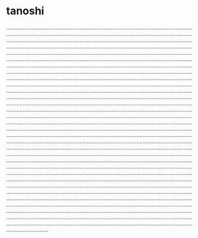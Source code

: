 # tanoshi

............................................................................................................................................................................................................................................................................................................................................................................................................................................................................................................................................................................................................................................................................................................................................................................................................................................................................................................................................................................................................................................................................................................................................................................................................................................................................................................................................................................................................................................................................................................................................................................................................................................................................................................................................................................................................................................................................................................................................................................................................................................................................................................................................................................................................................................................................................................................................................................................................................................................................................................................................................................................................................................................................................................................................................................................................................................................................................................................................................................................................................................................................................................................................................................................................................................................................................................................................................................................................................................................................................................................................................................................................................................................................................................................................................................................................................................................................................................................................................................................................................................................................................................................................................